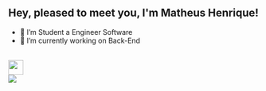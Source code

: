 ## Hey, pleased to meet you, I'm Matheus Henrique!

- 🌱 I’m Student a Engineer Software
- 🔭 I’m currently working on Back-End

<div style="display: inline_block"><br>
<img align="center" height="30" width="30" src="https://cdn.jsdelivr.net/gh/devicons/devicon@latest/icons/python/python-original-wordmark.svg" />
          
  
  <div> 
  <a href="https://www.linkedin.com/in/matheus---henrique/" target="_blank"><img src="https://img.shields.io/badge/-LinkedIn-%230077B5?style=for-the-badge&logo=linkedin&logoColor=white" target="_blank"></a> 
  </div>


